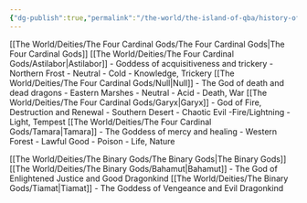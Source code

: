 ```yaml
---
{"dg-publish":true,"permalink":"/the-world/the-island-of-qba/history-of-the-island/q-ba-s-draconic-pantheon/"}
---
```



[[The World/Deities/The Four Cardinal Gods/The Four Cardinal Gods\|The Four Cardinal Gods]]
[[The World/Deities/The Four Cardinal Gods/Astilabor\|Astilabor]] - Goddess of acquisitiveness and trickery - Northern Frost - Neutral - Cold - Knowledge, Trickery
[[The World/Deities/The Four Cardinal Gods/Null\|Null]] - The God of death and dead dragons - Eastern Marshes - Neutral - Acid - Death, War
[[The World/Deities/The Four Cardinal Gods/Garyx\|Garyx]] - God of Fire, Destruction and Renewal - Southern Desert - Chaotic Evil -Fire/Lightning - Light, Tempest
[[The World/Deities/The Four Cardinal Gods/Tamara\|Tamara]] - The Goddess of mercy and healing - Western Forest -   Lawful Good - Poison - Life, Nature

[[The World/Deities/The Binary Gods/The Binary Gods\|The Binary Gods]]
[[The World/Deities/The Binary Gods/Bahamut\|Bahamut]] - The God of Enlightened Justice and Good Dragonkind
[[The World/Deities/The Binary Gods/Tiamat\|Tiamat]] - The Goddess of Vengeance and Evil Dragonkind
